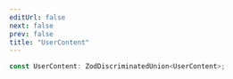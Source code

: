 ```yaml
---
editUrl: false
next: false
prev: false
title: "UserContent"
---
```


```ts
const UserContent: ZodDiscriminatedUnion<UserContent>;
```
